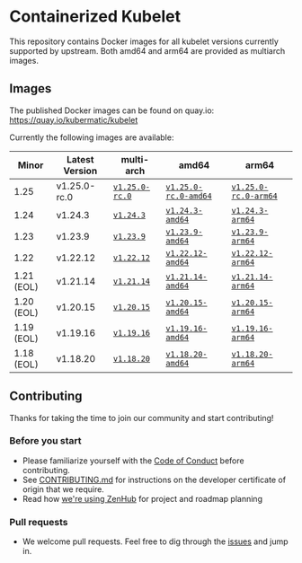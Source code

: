 # Containerized Kubelet

This repository contains Docker images for all kubelet versions currently supported by upstream.
Both amd64 and arm64 are provided as multiarch images.

## Images

The published Docker images can be found on quay.io: https://quay.io/kubermatic/kubelet

Currently the following images are available:

<!-- versions_start -->
| Minor | Latest Version | multi-arch | amd64 | arm64 |
| ----- | ------- | ---------- | ----- | ----- |
| 1.25 | v1.25.0-rc.0 | [`v1.25.0-rc.0`](https://quay.io/kubermatic/kubelet:v1.25.0-rc.0) | [`v1.25.0-rc.0-amd64`](https://quay.io/kubermatic/kubelet:v1.25.0-rc.0-amd64) | [`v1.25.0-rc.0-arm64`](https://quay.io/kubermatic/kubelet:v1.25.0-rc.0-arm64) |
| 1.24 | v1.24.3 | [`v1.24.3`](https://quay.io/kubermatic/kubelet:v1.24.3) | [`v1.24.3-amd64`](https://quay.io/kubermatic/kubelet:v1.24.3-amd64) | [`v1.24.3-arm64`](https://quay.io/kubermatic/kubelet:v1.24.3-arm64) |
| 1.23 | v1.23.9 | [`v1.23.9`](https://quay.io/kubermatic/kubelet:v1.23.9) | [`v1.23.9-amd64`](https://quay.io/kubermatic/kubelet:v1.23.9-amd64) | [`v1.23.9-arm64`](https://quay.io/kubermatic/kubelet:v1.23.9-arm64) |
| 1.22 | v1.22.12 | [`v1.22.12`](https://quay.io/kubermatic/kubelet:v1.22.12) | [`v1.22.12-amd64`](https://quay.io/kubermatic/kubelet:v1.22.12-amd64) | [`v1.22.12-arm64`](https://quay.io/kubermatic/kubelet:v1.22.12-arm64) |
| 1.21 (EOL) | v1.21.14 | [`v1.21.14`](https://quay.io/kubermatic/kubelet:v1.21.14) | [`v1.21.14-amd64`](https://quay.io/kubermatic/kubelet:v1.21.14-amd64) | [`v1.21.14-arm64`](https://quay.io/kubermatic/kubelet:v1.21.14-arm64) |
| 1.20 (EOL) | v1.20.15 | [`v1.20.15`](https://quay.io/kubermatic/kubelet:v1.20.15) | [`v1.20.15-amd64`](https://quay.io/kubermatic/kubelet:v1.20.15-amd64) | [`v1.20.15-arm64`](https://quay.io/kubermatic/kubelet:v1.20.15-arm64) |
| 1.19 (EOL) | v1.19.16 | [`v1.19.16`](https://quay.io/kubermatic/kubelet:v1.19.16) | [`v1.19.16-amd64`](https://quay.io/kubermatic/kubelet:v1.19.16-amd64) | [`v1.19.16-arm64`](https://quay.io/kubermatic/kubelet:v1.19.16-arm64) |
| 1.18 (EOL) | v1.18.20 | [`v1.18.20`](https://quay.io/kubermatic/kubelet:v1.18.20) | [`v1.18.20-amd64`](https://quay.io/kubermatic/kubelet:v1.18.20-amd64) | [`v1.18.20-arm64`](https://quay.io/kubermatic/kubelet:v1.18.20-arm64) |


<!-- versions_end -->

## Contributing

Thanks for taking the time to join our community and start contributing!

### Before you start

* Please familiarize yourself with the [Code of Conduct][3] before contributing.
* See [CONTRIBUTING.md][2] for instructions on the developer certificate of origin that we require.
* Read how [we're using ZenHub][13] for project and roadmap planning

### Pull requests

* We welcome pull requests. Feel free to dig through the [issues][1] and jump in.

[1]: https://github.com/kubermatic/kubelet/issues
[2]: https://github.com/kubermatic/kubelet/blob/master/CONTRIBUTING.md
[3]: https://github.com/kubermatic/kubelet/blob/master/CODE_OF_CONDUCT.md

[11]: https://groups.google.com/forum/#!forum/kubermatic-dev
[12]: https://kubermatic.slack.com/messages/kubelet
[13]: https://github.com/kubermatic/kubelet/blob/master/Zenhub.md
[15]: http://slack.kubermatic.io/
